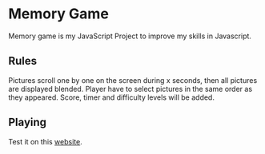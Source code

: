 # Memory Game

Memory game is my JavaScript Project to improve my skills in Javascript.

## Rules
 
Pictures scroll one by one on the screen during x seconds, then all pictures are displayed blended. Player have to select pictures in the same order as they appeared.  Score, timer and difficulty levels will be added.


## Playing

Test it on this [website](https://memory-game.sebastiencamacho.fr).